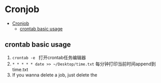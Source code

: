 # Cronjob

- [Cronjob](#cronjob)
  - [crontab basic usage](#crontab-basic-usage)

## crontab basic usage

1. `crontab -e ` 打开crontab任务编辑器
2. `* * * * * date >> ~/Desktop/time.txt` 每分钟打印当前时间append到time.txt
3. If you wanna delete a job, just delete the 

